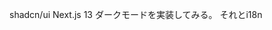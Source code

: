 <!--
title:   shadcn/ui Next.js 13 ダークモードを実装してみる。 それとi18n
tags:    AppRouter,DarkMode,I18n,Next.js13,shadcn
id:      7cf6181ba61fe9dc3802
private: true
-->
shadcn/ui Next.js 13 ダークモードを実装してみる。 それとi18n
